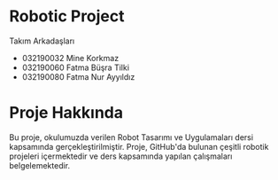 # Robotic Project

Takım Arkadaşları
- 032190032 Mine Korkmaz
- 032190060 Fatma Büşra Tilki
- 032190080 Fatma Nur Ayyıldız

# Proje Hakkında
Bu proje, okulumuzda verilen Robot Tasarımı ve Uygulamaları dersi kapsamında gerçekleştirilmiştir. Proje, GitHub'da bulunan çeşitli robotik projeleri içermektedir ve ders kapsamında yapılan çalışmaları belgelemektedir.
